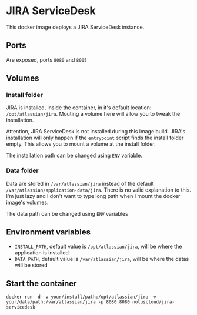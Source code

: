# JIRA ServiceDesk

This docker image deploys a JIRA ServiceDesk instance.

## Ports

Are exposed, ports `8080` and `8005`

## Volumes

### Install folder

JIRA is installed, inside the container, in it's default location: `/opt/atlassian/jira`. Mouting a volume here will allow you to tweak the installation.

Attention, JIRA ServiceDesk is not installed during this image build. JIRA's installation will only happen if
the `entrypoint` script finds the install folder empty. This allows you to mount a volume at the install folder.

The installation path can be changed using `ENV` variable.

### Data folder

Data are stored in `/var/atlassian/jira` instead of the default `/var/atlassian/application-data/jira`. There is no valid explanation to this. I'm just lazy and I don't want to type long path when I mount the docker image's volumes.

The data path can be changed using `ENV` variables

## Environment variables

* `INSTALL_PATH`, default value is `/opt/atlassian/jira`, will be where the application is installed
* `DATA_PATH`, default value is `/var/atlassian/jira`, will be where the datas will be stored

## Start the container

```
docker run -d -v your/install/path:/opt/atlassian/jira -v your/data/path:/var/atlassian/jira -p 8080:8080 notuscloud/jira-servicedesk
```
